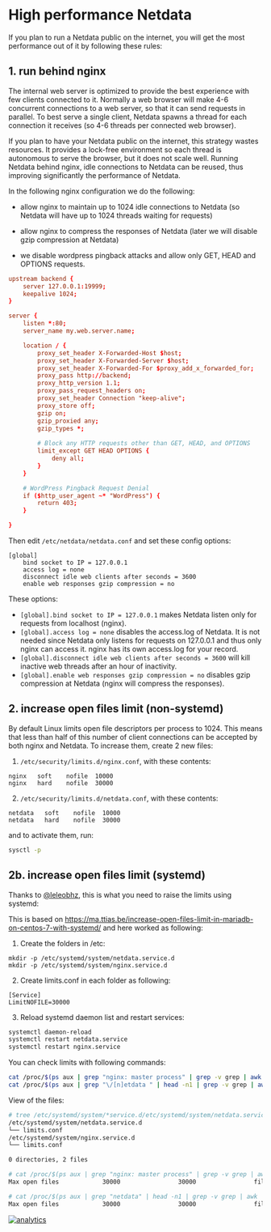 # High performance Netdata

If you plan to run a Netdata public on the internet, you will get the most performance out of it by following these rules:

## 1. run behind nginx

The internal web server is optimized to provide the best experience with few clients connected to it. Normally a web browser will make 4-6 concurrent connections to a web server, so that it can send requests in parallel. To best serve a single client, Netdata spawns a thread for each connection it receives (so 4-6 threads per connected web browser).

If you plan to have your Netdata public on the internet, this strategy wastes resources. It provides a lock-free environment so each thread is autonomous to serve the browser, but it does not scale well. Running Netdata behind nginx, idle connections to Netdata can be reused, thus improving significantly the performance of Netdata.

In the following nginx configuration we do the following:

-   allow nginx to maintain up to 1024 idle connections to Netdata (so Netdata will have up to 1024 threads waiting for requests)

-   allow nginx to compress the responses of Netdata (later we will disable gzip compression at Netdata)

-   we disable wordpress pingback attacks and allow only GET, HEAD and OPTIONS requests.

```conf
upstream backend {
    server 127.0.0.1:19999;
    keepalive 1024;
}

server {
    listen *:80;
    server_name my.web.server.name;

    location / {
        proxy_set_header X-Forwarded-Host $host;
        proxy_set_header X-Forwarded-Server $host;
        proxy_set_header X-Forwarded-For $proxy_add_x_forwarded_for;
        proxy_pass http://backend;
        proxy_http_version 1.1;
        proxy_pass_request_headers on;
        proxy_set_header Connection "keep-alive";
        proxy_store off;
        gzip on;
        gzip_proxied any;
        gzip_types *;
        
        # Block any HTTP requests other than GET, HEAD, and OPTIONS
        limit_except GET HEAD OPTIONS {
            deny all;
        }
    }

    # WordPress Pingback Request Denial
    if ($http_user_agent ~* "WordPress") {
        return 403;
    }

}
```

Then edit `/etc/netdata/netdata.conf` and set these config options:

```
[global]
    bind socket to IP = 127.0.0.1
    access log = none
    disconnect idle web clients after seconds = 3600
    enable web responses gzip compression = no
```

These options:

-   `[global].bind socket to IP = 127.0.0.1` makes Netdata listen only for requests from localhost (nginx).
-   `[global].access log = none` disables the access.log of Netdata. It is not needed since Netdata only listens for requests on 127.0.0.1 and thus only nginx can access it. nginx has its own access.log for your record.
-   `[global].disconnect idle web clients after seconds = 3600` will kill inactive web threads after an hour of inactivity.
-   `[global].enable web responses gzip compression = no` disables gzip compression at Netdata (nginx will compress the responses).

## 2. increase open files limit (non-systemd)

By default Linux limits open file descriptors per process to 1024. This means that less than half of this number of client connections can be accepted by both nginx and Netdata. To increase them, create 2 new files:

1.  `/etc/security/limits.d/nginx.conf`, with these contents:

```
nginx   soft    nofile  10000
nginx   hard    nofile  30000
```

2.  `/etc/security/limits.d/netdata.conf`, with these contents:

```
netdata   soft    nofile  10000
netdata   hard    nofile  30000
```

and to activate them, run:

```sh
sysctl -p
```

## 2b. increase open files limit (systemd)

Thanks to [@leleobhz](https://github.com/netdata/netdata/issues/655#issue-163932584), this is what you need to raise the limits using systemd:

This is based on <https://ma.ttias.be/increase-open-files-limit-in-mariadb-on-centos-7-with-systemd/> and here worked as following:

1.  Create the folders in /etc:

```
mkdir -p /etc/systemd/system/netdata.service.d
mkdir -p /etc/systemd/system/nginx.service.d
```

2.  Create limits.conf in each folder as following:

```
[Service]
LimitNOFILE=30000
```

3.  Reload systemd daemon list and restart services:

```sh
systemctl daemon-reload
systemctl restart netdata.service
systemctl restart nginx.service
```

You can check limits with following commands:

```sh
cat /proc/$(ps aux | grep "nginx: master process" | grep -v grep | awk '{print $2}')/limits | grep "Max open files"
cat /proc/$(ps aux | grep "\/[n]etdata " | head -n1 | grep -v grep | awk '{print $2}')/limits | grep "Max open files"
```

View of the files:

```sh
# tree /etc/systemd/system/*service.d/etc/systemd/system/netdata.service.d
/etc/systemd/system/netdata.service.d
└── limits.conf
/etc/systemd/system/nginx.service.d
└── limits.conf

0 directories, 2 files

# cat /proc/$(ps aux | grep "nginx: master process" | grep -v grep | awk '{print $2}')/limits | grep "Max open files"
Max open files            30000                30000                files     

# cat /proc/$(ps aux | grep "netdata" | head -n1 | grep -v grep | awk '{print $2}')/limits | grep "Max open files"
Max open files            30000                30000                files     
```

[![analytics](https://www.google-analytics.com/collect?v=1&aip=1&t=pageview&_s=1&ds=github&dr=https%3A%2F%2Fgithub.com%2Fnetdata%2Fnetdata&dl=https%3A%2F%2Fmy-netdata.io%2Fgithub%2Fdocs%2Fhigh-performance-netdata&_u=MAC~&cid=5792dfd7-8dc4-476b-af31-da2fdb9f93d2&tid=UA-64295674-3)](<>)
